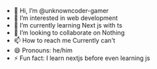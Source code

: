 - 👋 Hi, I’m @unknowncoder-gamer
- 👀 I’m interested in web development
- 🌱 I’m currently learning Next js with ts
- 💞️ I’m looking to collaborate on Nothing
- 📫 How to reach me Currently can't
- 😄 Pronouns: he/him
- ⚡ Fun fact: I learn nextjs before even learning js

<!---
unknowncoder-gamer/unknowncoder-gamer is a ✨ special ✨ repository because its `README.md` (this file) appears on your GitHub profile.
You can click the Preview link to take a look at your changes.
--->

